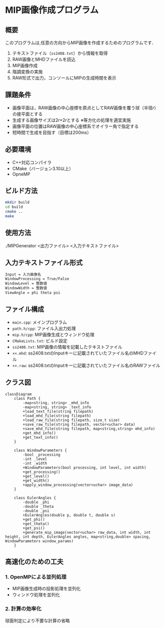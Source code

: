 # MIP画像作成プログラム

## 概要
このプログラムは,任意の方向からMIP画像を作成するためのプログラムです．

1. テキストファイル（`ss2408.txt`）から情報を取得
2. RAW画像とMHDファイルを読込
3. MIP画像作成
4. 階調変換の実施
5. RAW形式で出力，コンソールにMIPの生成時間を表示

## 課題条件
- 画像平面は，RAW画像の中心座標を原点としてRAW画像を覆う球（半径𝑟）の接平面とする
- 生成する画像サイズは2𝑟×2𝑟とする ※等方化の処理を適宜実施
-  画像平面の位置はRAW画像の中心座標系でオイラー角で指定する
-  短時間で生成を目指す（目標は200ms）

## 必要環境
- C++対応コンパイラ
- CMake（バージョン3.10以上）
- OpneMP

## ビルド方法
```bash
mkdir build
cd build
cmake ..
make
```

## 使用方法
./MIPGenerator <出力ファイル> <入力テキストファイル>

## 入力テキストファイル形式
```bash
Input = 入力画像名
WindowProcessing = True/False
WindowLevel = 整数値
WindowWidth = 整数値
ViewAngle = phi theta psi
```

## ファイル構成
- `main.cpp`: メインプログラム
- `path.h/cpp`: ファイル入出力処理
- `mip.h/cpp`: MIP画像生成とウィンドウ処理
- `CMakeLists.txt`: ビルド設定
- `ss2408.txt`: MIP画像の情報を記載したテキストファイル
- `××.mhd`: ss2408.txtのInputキーに記載されていたファイル名のMHDファイル
- `××.raw`: ss2408.txtのInputキーに記載されていたファイル名のRAWファイル

## クラス図

```mermaid
classDiagram
    class Path {
        -map<string, string> _mhd_info
        -map<string, string> _text_info
        +load_text_file(string filepath)
        +load_mhd_file(string filepath)
        +load_raw_file(string filepath, size_t size)
        +save_raw_file(string filepath, vector<uchar> data)
        +save_mhd_file(string filepath, map<string,string> mhd_info)
        +get_mhd_info()
        +get_text_info()
    }

    class WindowParameters {
        -bool _processing
        -int _level
        -int _width
        +WindowParameters(bool processing, int level, int width)
        +get_processing()
        +get_level()
        +get_width()
        +apply_window_processing(vector<uchar> image_data)
    }

    class EulerAngles {
        -double _phi
        -double _theta
        -double _psi
        +EulerAngles(double p, double t, double s)
        +get_phi()
        +get_theta()
        +get_psi()
        +generate_mip_image(vector<uchar> raw_data, int width, int height, int depth, EulerAngles angles, map<string,double> spacing, WindowParameters window_params)
    }

```

## 高速化のための工夫

### 1. OpenMPによる並列処理
- MIP画像生成時の投影処理を並列化
- ウィンドウ処理を並列化

### 2. 計算の効率化
球面判定により不要な計算の省略

